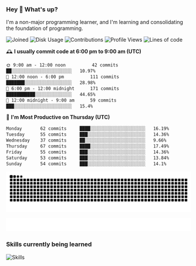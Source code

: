 ### Hey :wave: What's up?

I'm a non-major programming learner, and I'm learning and consolidating the foundation of programming.

<!--START_SECTION:waka-->
![Joined](http://img.shields.io/badge/Joined-7%20years%20ago-6D67E4?style=flat&labelColor=453C67)
![Disk Usage](http://img.shields.io/badge/Github%27s%20Storage-602.8%20MB-FD841F?style=flat&labelColor=E14D2A)
![Contributions](http://img.shields.io/badge/Contributions%20in%202023-532-7DCE13?style=flat&labelColor=2B7A0B)
![Profile Views](http://img.shields.io/badge/Profile%20Views-5-3AB4F2?style=flat&labelColor=0078AA)
![Lines of code](https://img.shields.io/badge/Lines%20of%20code-2%20Million%20Lines%20of%20code-FF8B8B?style=flat&labelColor=EB4747)

🕰️ **I usually commit code at 6:00 pm to 9:00 am (UTC)** 

```text
🌞 9:00 am - 12:00 noon          42 commits     ██░░░░░░░░░░░░░░░░░░░░░░░   10.97% 
🌆 12:00 noon - 6:00 pm          111 commits    ███████░░░░░░░░░░░░░░░░░░   28.98% 
🌃 6:00 pm - 12:00 midnight      171 commits    ███████████░░░░░░░░░░░░░░   44.65% 
🌙 12:00 midnight - 9:00 am      59 commits     ███░░░░░░░░░░░░░░░░░░░░░░   15.4%
```
📅 **I'm Most Productive on Thursday (UTC)** 

```text
Monday       62 commits     ████░░░░░░░░░░░░░░░░░░░░░   16.19% 
Tuesday      55 commits     ███░░░░░░░░░░░░░░░░░░░░░░   14.36% 
Wednesday    37 commits     ██░░░░░░░░░░░░░░░░░░░░░░░   9.66% 
Thursday     67 commits     ████░░░░░░░░░░░░░░░░░░░░░   17.49% 
Friday       55 commits     ███░░░░░░░░░░░░░░░░░░░░░░   14.36% 
Saturday     53 commits     ███░░░░░░░░░░░░░░░░░░░░░░   13.84% 
Sunday       54 commits     ███░░░░░░░░░░░░░░░░░░░░░░   14.1%
```

<!--END_SECTION:waka-->

![Snake animation](https://raw.githubusercontent.com/dirname/dirname/output/snake.svg)

![metrics](github-metrics.svg)

### Skills currently being learned

![Skills](https://skillicons.dev/icons?i=linux,rust,go,solidity,typescript,bash,git,postgres,mysql,redis,mongo,docker,kubernetes,grafana,prometheus)
